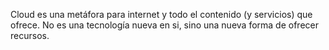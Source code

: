 Cloud es una metáfora para internet y todo el contenido (y servicios) que ofrece. No es una tecnología nueva en si, sino una nueva forma de ofrecer recursos.
